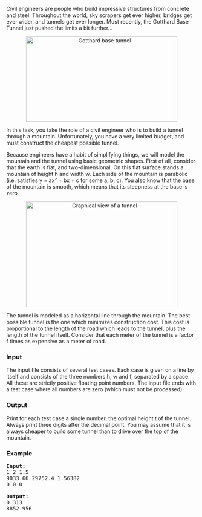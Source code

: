 <!-- p { margin-bottom: 2.12mm; } -->
<p>Civil engineers are people who build impressive structures from concrete and steel. Throughout the world, sky scrapers get ever higher, bridges get ever wider, and tunnels get ever longer. Most recently, the Gotthard Base Tunnel just pushed the limits a bit further...</p>
<p style="text-align: center;"><img src="../../../content/jbw:gotthard_small.jpg" alt="Gotthard base tunnel" width="400" height="225"></p>
<!-- p { margin-bottom: 2.12mm; } -->
<p>In this task, you take the role of a civil engineer who is to build a tunnel through a mountain. Unfortunately, you have a very limited budget, and must construct the cheapest possible tunnel.</p>
<p>Because engineers have a habit of simplifying things, we will model the mountain and the tunnel using basic geometric shapes. First of all, consider that the earth is flat, and two-dimensional. On this flat surface stands a mountain of height h and width w. Each side of the mountain is parabolic (i.e. satisfies y = ax² + bx + c for some a, b, c). You also know that the base of the mountain is smooth, which means that its steepness at the base is zero.</p>
<p style="text-align: center;"><img src="../../../content/jbw:tunnel_small.png" alt="Graphical view of a tunnel" width="400" height="279"></p>
<p>The tunnel is modeled as a horizontal line through the mountain. The best possible tunnel is the one which minimizes construction cost. This cost is proportional to the length of the road which leads to the tunnel, plus the length of the tunnel itself. Consider that each meter of the tunnel is a factor f times as expensive as a meter of road.</p>
<h3>Input</h3>
<!-- p { margin-bottom: 2.12mm; } -->
<p>The input file consists of several test cases. Each case is given on a line by itself and consists of the three numbers h, w and f, separated by a space. All these are strictly positive floating point numbers. The input file ends with a test case where all numbers are zero (which must not be processed).</p>
<h3>Output</h3>
<!-- p { margin-bottom: 2.12mm; } -->
<p>Print for each test case a single number, the optimal height t of the tunnel. Always print three digits after the decimal point. You may assume that it is always cheaper to build some tunnel than to drive over the top of the mountain.</p>
<h3>Example</h3>
<pre><strong>Input:</strong>
1 2 1.5
9033.66 29752.4 1.56382
0 0 0<strong><br><br>Output:</strong><br><!-- p { margin-bottom: 2.12mm; } -->0.313<br>8852.956<br></pre>